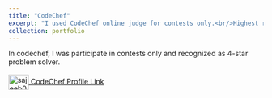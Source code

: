 ```yaml
---
title: "CodeChef"
excerpt: "I used CodeChef online judge for contests only.<br/>Highest rating: 1822 (4-Star) <img src='/images/CodeChef.jpg'>"
collection: portfolio
---
```


In codechef, I was participate in contests only and recognized as 4-star problem solver. 
 <br> <br>
<a href="https://www.codechef.com/users/sajeeb02" target="blank" bg-color="white"><img align="center" src="https://www.svgrepo.com/show/305880/codechef.svg" alt="sajeeb02" height="30" width="40" /> CodeChef Profile Link </a> 